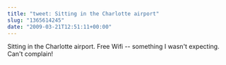 ```yaml
---
title: "tweet: Sitting in the Charlotte airport"
slug: "1365614245"
date: "2009-03-21T12:51:11+00:00"
---
```

Sitting in the Charlotte airport. Free Wifi -- something I wasn't expecting. Can't complain!